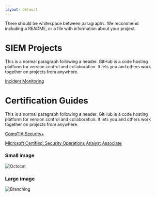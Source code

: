 ```yaml
---
layout: default
---
```


There should be whitespace between paragraphs. We recommend including a README, or a file with information about your project.

# SIEM Projects

This is a normal paragraph following a header. GitHub is a code hosting platform for version control and collaboration. It lets you and others work together on projects from anywhere.

[Incident Monitoring](./siem_projects.md)

# Certification Guides

This is a normal paragraph following a header. GitHub is a code hosting platform for version control and collaboration. It lets you and others work together on projects from anywhere.

[CompTIA Security+](./siem_projects.md)

[Microsoft Certified: Security Operations Analyst Associate](./siem_projects.md)

### Small image

![Octocat](https://github.githubassets.com/images/icons/emoji/octocat.png)

### Large image

![Branching](https://guides.github.com/activities/hello-world/branching.png)
